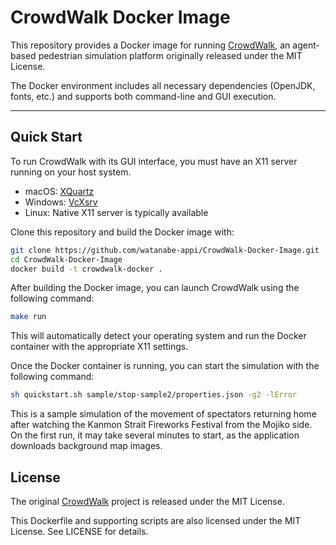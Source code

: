 # CrowdWalk Docker Image

This repository provides a Docker image for running [CrowdWalk](https://github.com/crest-cassia/CrowdWalk), an agent-based pedestrian simulation platform originally released under the MIT License.

The Docker environment includes all necessary dependencies (OpenJDK, fonts, etc.) and supports both command-line and GUI execution.

---

## Quick Start

To run CrowdWalk with its GUI interface, you must have an X11 server running on your host system.

* macOS: [XQuartz](https://www.xquartz.org/)
* Windows: [VcXsrv](https://sourceforge.net/projects/vcxsrv/)
* Linux: Native X11 server is typically available

Clone this repository and build the Docker image with:

```bash
git clone https://github.com/watanabe-appi/CrowdWalk-Docker-Image.git
cd CrowdWalk-Docker-Image
docker build -t crowdwalk-docker .
```

After building the Docker image, you can launch CrowdWalk using the following command:

```sh
make run
```

This will automatically detect your operating system and run the Docker container with the appropriate X11 settings.

Once the Docker container is running, you can start the simulation with the following command:

```sh
sh quickstart.sh sample/stop-sample2/properties.json -g2 -lError
```
This is a sample simulation of the movement of spectators returning home after watching the Kanmon Strait Fireworks Festival from the Mojiko side. On the first run, it may take several minutes to start, as the application downloads background map images.


## License
The original [CrowdWalk](https://github.com/crest-cassia/CrowdWalk) project is released under the MIT License.

This Dockerfile and supporting scripts are also licensed under the MIT License. See LICENSE for details.
